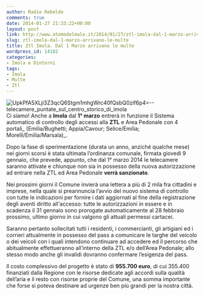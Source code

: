 ```yaml
---
author: Radio Rebelde
comments: true
date: 2014-01-27 21:33:22+00:00
layout: post
link: http://www.atomodelmale.it/2014/01/27/ztl-imola-dal-1-marzo-arrivano-le-multe/
slug: ztl-imola-dal-1-marzo-arrivano-le-multe
title: Ztl Imola. Dal 1 Marzo arrivano le multe
wordpress_id: 14182
categories:
- Imola e Dintorni
tags:
- Imola
- Multe
- Ztl
---
```


![UpkPfA5XLji3Z3qcQ6Stgm1mhgWrc40fQsbQ0zif6p4=--telecamere_puntate_sul_centro_storico_di_imola](http://www.atomodelmale.it/wp-content/uploads/2014/01/UpkPfA5XLji3Z3qcQ6Stgm1mhgWrc40fQsbQ0zif6p4-telecamere_puntate_sul_centro_storico_di_imola-300x224.jpg)Ci siamo! Anche a **Imola** dal **1° marzo** entrerà in funzione il Sistema automatico di controllo degli accessi alla **ZTL** e Area Pedonale con 4 portali_ (Emilia/Bughetti; Appia/Cavour; Selice/Emilia; Morelli/Emilia/Marsala)_.

Dopo la fase di sperimentazione (durata un anno, anziché qualche mese) nei giorni scorsi è stata ultimata l’ordinanza comunale, firmata giovedì 9 gennaio, che prevede, appunto, che dal 1° marzo 2014 le telecamere saranno attivate e chiunque non sia in possesso della nuova autorizzazione ad entrare nella ZTL ed Area Pedonale **verrà sanzionato**.

Nei prossimi giorni il Comune invierà una lettera a più di 2 mila fra cittadini e imprese, nella quale si preannuncia l’avvio del nuovo sistema di controllo con tutte le indicazioni per fornire i dati aggiornati al fine della registrazione degli aventi diritto all'accesso: tutte le autorizzazioni in essere e in scadenza il 31 gennaio sono prorogate automaticamente al 28 febbraio prossimo, ultimo giorno in cui valgono gli attuali permessi cartacei.

Saranno pertanto sollecitati tutti i residenti, i commercianti, gli artigiani ed i corrieri attualmente in possesso del pass a comunicare le targhe del veicolo o dei veicoli con i quali intendono continuare ad accedere ed il percorso che abitualmente effettueranno all’interno della ZTL e/o dell’Area Pedonale; allo stesso modo anche gli invalidi dovranno confermare l’esigenza del pass.



Il costo complessivo del progetto è stato di **955.700 euro**, di cui 355.400 finanziati dalla Regione con le risorse dedicate agli accordi sulla qualità dell’aria e il resto con risorse proprie del Comune, una somma importante che forse si poteva destinare ad urgenze ben più grandi per la nostra città.
